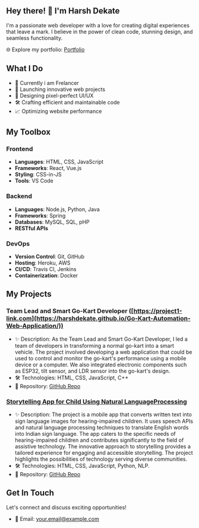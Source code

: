 ## Hey there! 👋 I'm Harsh Dekate

I'm a passionate web developer with a love for creating digital experiences that leave a mark. I believe in the power of clean code, stunning design, and seamless functionality.

🌐 Explore my portfolio: [Portfolio](https://harshbyte.tech)

## What I Do

- 💼 Currently i am Frelancer 
- 🚀 Launching innovative web projects
- 🎨 Designing pixel-perfect UI/UX
- 🛠️ Crafting efficient and maintainable code
- 📈 Optimizing website performance

## My Toolbox

### Frontend

- **Languages**: HTML, CSS, JavaScript
- **Frameworks**: React, Vue.js
- **Styling**: CSS-in-JS
- **Tools**: VS Code

### Backend

- **Languages**: Node.js, Python, Java
- **Frameworks**: Spring
- **Databases**: MySQL, SQL, pHP
- **RESTful APIs**

### DevOps

- **Version Control**: Git, GitHub
- **Hosting**: Heroku, AWS
- **CI/CD**: Travis CI, Jenkins
- **Containerization**: Docker

## My Projects

### Team Lead and Smart Go-Kart Developer ([https://project1-link.com](https://harshdekate.github.io/Go-Kart-Automation-Web-Application/))

- ✨ Description: As the Team Lead and Smart Go-Kart Developer, I led a team of developers in transforming a normal go-kart into a smart vehicle. The project involved developing a web application that could be used to control and monitor the go-kart's performance using a mobile device or a computer. We also integrated electronic components such as ESP32, tilt sensor, and LDR sensor into the go-kart's design.
- 🛠️ Technologies: HTML, CSS, JavaScript, C++ 
- 📂 Repository: [GitHub Repo]([https://github.com/yourusername/project1](https://github.com/HarshDekate/Go-Kart-Automation-Web-Application))

### [Storytelling App for Child Using Natural LanguageProcessing](https://project2-link.com)

- ✨ Description: The project is a mobile app that converts written text into sign language images for hearing-impaired children. It uses speech APIs and natural language processing techniques to translate English words into Indian sign language. The app caters to the specific needs of hearing-impaired children and contributes significantly to the field of assistive technology. The innovative approach to storytelling provides a tailored experience for engaging and accessible storytelling. The project highlights the possibilities of technology serving diverse communities.
- 🛠️ Technologies: HTML, CSS, JavaScript, Python, NLP.
- 📂 Repository: [GitHub Repo](https://github.com/yourusername/project2)

## Get In Touch

Let's connect and discuss exciting opportunities!

- 📧 Email: [your.email@example.com](mailto:info@harshbyte.tech)

